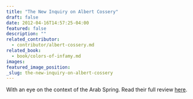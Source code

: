```yaml
---
title: "The New Inquiry on Albert Cossery"
draft: false
date: 2012-04-16T14:57:25-04:00
featured: false
description: ""
related_contributor:
  - contributor/albert-cossery.md
related_book:
  - book/colors-of-infamy.md
images:
featured_image_position: 
_slug: the-new-inquiry-on-albert-cossery
---
```


With an eye on the context of the Arab Spring. Read their full review [here](http://thenewinquiry.com/essays/revolutionary-laughter/). 

